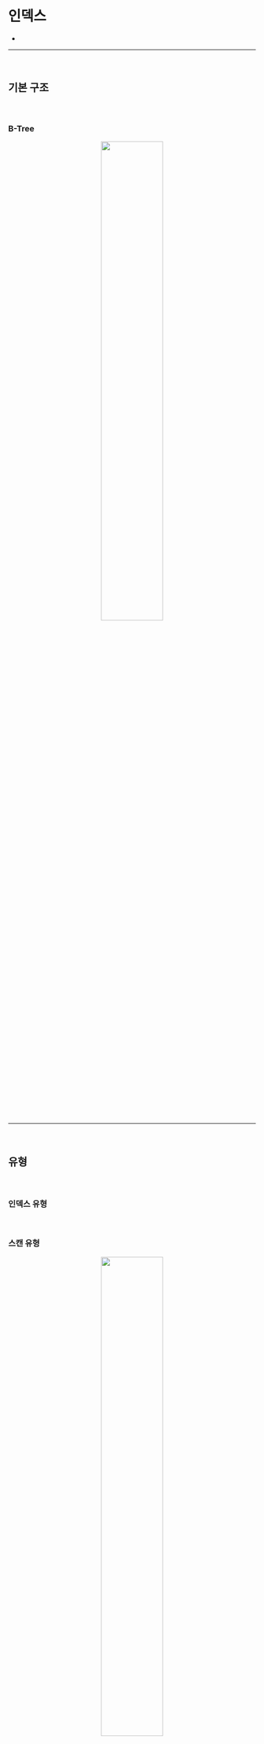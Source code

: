 # 인덱스
> 
* 

<hr>
<br>

## 기본 구조
#### 

<br>

### B-Tree

<div align="center">
  <img width="50%" src="https://github.com/user-attachments/assets/7154024d-4376-4b5b-85e9-bf5e3cd75508" />
</div>

<br>

<br>
<hr>
<br>

## 유형
#### 

<br>

### 인덱스 유형

<br>

### 스캔 유형

<div align="center">
  <img width="50%" src="https://github.com/user-attachments/assets/01e043be-c050-4000-86f0-44fa0a7aed6f" />
</div>

### 파티션 유형

<br>
<hr>
<br>

